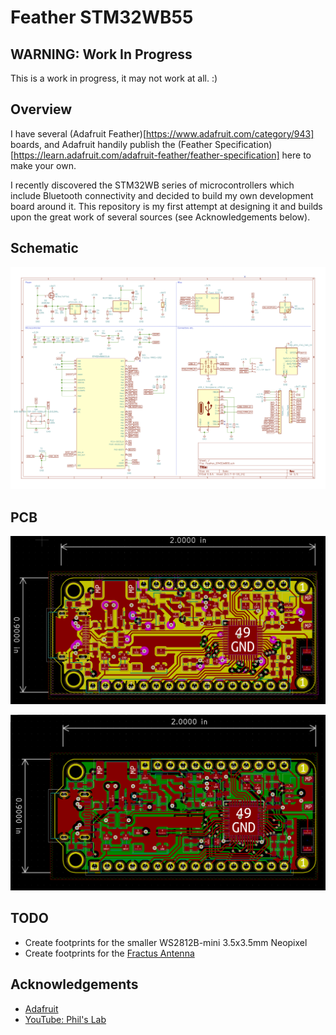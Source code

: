 # Feather STM32WB55

## WARNING: Work In Progress

This is a work in progress, it may not work at all.  :)

## Overview

I have several (Adafruit Feather)[https://www.adafruit.com/category/943] boards, and Adafruit handily publish the (Feather Specification)[https://learn.adafruit.com/adafruit-feather/feather-specification] here to make your own.  

I recently discovered the STM32WB series of microcontrollers which include Bluetooth connectivity and decided to build my own development board around it.  This repository is my first attempt at designing it and builds upon the great work of several sources (see Acknowledgements below).

## Schematic

![GitHub Logo](images/schematic.png)

## PCB

![GitHub Logo](images/pcb1.png)

![GitHub Logo](images/pcb2.png)


## TODO

* Create footprints for the smaller WS2812B-mini 3.5x3.5mm Neopixel
* Create footprints for the [Fractus Antenna](https://fractusantennas.com/compact-reach-xtend-nn01-102/)

## Acknowledgements

* [Adafruit](https://www.adafruit.com/)
* [YouTube: Phil's Lab](https://www.youtube.com/c/PhilS94/videos)

